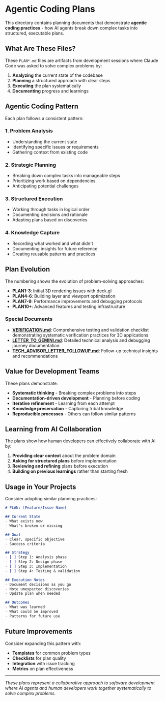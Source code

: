 # Agentic Coding Plans

This directory contains planning documents that demonstrate **agentic coding practices** - how AI agents break down complex tasks into structured, executable plans.

## What Are These Files?

These `PLAN*.md` files are artifacts from development sessions where Claude Code was asked to solve complex problems by:

1. **Analyzing** the current state of the codebase
2. **Planning** a structured approach with clear steps
3. **Executing** the plan systematically
4. **Documenting** progress and learnings

## Agentic Coding Pattern

Each plan follows a consistent pattern:

### 1. Problem Analysis
- Understanding the current state
- Identifying specific issues or requirements
- Gathering context from existing code

### 2. Strategic Planning
- Breaking down complex tasks into manageable steps
- Prioritizing work based on dependencies
- Anticipating potential challenges

### 3. Structured Execution
- Working through tasks in logical order
- Documenting decisions and rationale
- Adapting plans based on discoveries

### 4. Knowledge Capture
- Recording what worked and what didn't
- Documenting insights for future reference
- Creating reusable patterns and practices

## Plan Evolution

The numbering shows the evolution of problem-solving approaches:

- **PLAN1-3**: Initial 3D rendering issues with deck.gl
- **PLAN4-6**: Building layer and viewport optimization
- **PLAN7-9**: Performance improvements and debugging protocols
- **PLAN10+**: Advanced features and testing infrastructure

### Special Documents

- **[VERIFICATION.md](./VERIFICATION.md)**: Comprehensive testing and validation checklist demonstrating systematic verification practices for 3D applications
- **[LETTER_TO_GEMINI.md](./LETTER_TO_GEMINI.md)**: Detailed technical analysis and debugging journey documentation
- **[TECH_ADVISOR_LETTER_FOLLOWUP.md](./TECH_ADVISOR_LETTER_FOLLOWUP.md)**: Follow-up technical insights and recommendations

## Value for Development Teams

These plans demonstrate:

- **Systematic thinking** - Breaking complex problems into steps
- **Documentation-driven development** - Planning before coding
- **Iterative refinement** - Learning from each attempt
- **Knowledge preservation** - Capturing tribal knowledge
- **Reproducible processes** - Others can follow similar patterns

## Learning from AI Collaboration

The plans show how human developers can effectively collaborate with AI by:

1. **Providing clear context** about the problem domain
2. **Asking for structured plans** before implementation
3. **Reviewing and refining** plans before execution
4. **Building on previous learnings** rather than starting fresh

## Usage in Your Projects

Consider adopting similar planning practices:

```markdown
# PLAN: [Feature/Issue Name]

## Current State
- What exists now
- What's broken or missing

## Goal
- Clear, specific objective
- Success criteria

## Strategy
- [ ] Step 1: Analysis phase
- [ ] Step 2: Design phase
- [ ] Step 3: Implementation
- [ ] Step 4: Testing & validation

## Execution Notes
- Document decisions as you go
- Note unexpected discoveries
- Update plan when needed

## Outcomes
- What was learned
- What could be improved
- Patterns for future use
```

## Future Improvements

Consider expanding this pattern with:

- **Templates** for common problem types
- **Checklists** for plan quality
- **Integration** with issue tracking
- **Metrics** on plan effectiveness

---

*These plans represent a collaborative approach to software development where AI agents and human developers work together systematically to solve complex problems.*